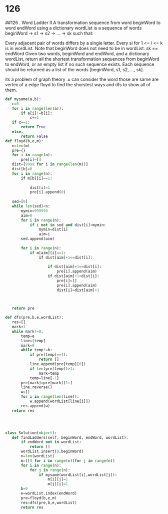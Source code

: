 # 126
##126 . Word Ladder II
A transformation sequence from word beginWord to word endWord using a dictionary wordList is a sequence of words beginWord -> s1 -> s2 -> ... -> sk such that:

Every adjacent pair of words differs by a single letter.
Every si for 1 <= i <= k is in wordList. Note that beginWord does not need to be in wordList.
sk == endWord
Given two words, beginWord and endWord, and a dictionary wordList, return all the shortest transformation sequences from beginWord to endWord, or an empty list if no such sequence exists. Each sequence should be returned as a list of the words [beginWord, s1, s2, ..., sk].

 
 its a problem of graph theory
 .u can consider the word those are same are vertex of a edge
 floyd to find the shorstest ways and dfs to show all of them.
 
 
 ```python
 def mysame(a,b):
    c=0
    for i in range(len(a)):
        if a[i]!=b[i]:
            c+=1
    if c==1:
        return True
    else:
        return False
def floyd(b,e,m):
    n=len(m)
    pre={}
    for i in range(n):
        pre[i]=[]
    dist=[9999 for i in range(len(m))]
    dist[b]=0
    for i in range(n):
        if m[b][i]==1:
            
            dist[i]=1
            pre[i].append(0)
    
    sed=[0]    
    while len(sed)<n:
        mymin=999999
        aim=0
        for i in range(n):
            if i not in sed and dist[i]<mymin:
                mymin=dist[i]
                aim=i
        sed.append(aim)
        
        for i in range(n):
            if m[aim][i]==1:
                if dist[aim]+1<=dist[i]:
                    
                    if dist[aim]+1==dist[i]:
                        pre[i].append(aim)
                    if dist[aim]+1<dist[i]:
                        pre[i]=[]
                        pre[i].append(aim)
                        dist[i]=dist[aim]+1
                

        
    return pre

def dfs(pre,b,e,wordList):
    res=[]
    mark=1
    while mark!=0:
        temp=e
        line=[temp]
        mark=0
        while temp!=b:
            if pre[temp]==[]:
                return []
            line.append(pre[temp][0])
            if len(pre[temp])>1:
                mark=temp
            temp=line[-1]
        pre[mark]=pre[mark][1:]
        line.reverse()
        w=[]
        for i in range(len(line)):
            w.append(wordList[line[i]]) 
        res.append(w)
    return res




class Solution(object):
    def findLadders(self, beginWord, endWord, wordList):
        if endWord not in wordList:
            return []
        wordList.insert(0,beginWord)
        n=len(wordList)
        m=[[0 for i in range(n)]for j in range(n)]
        for i in range(n):
            for j in range(n):
                if mysame(wordList[i],wordList[j]):
                    m[i][j]=1
                    m[j][i]=1
        b=0
        e=wordList.index(endWord)
        pre=floyd(b,e,m)
        res=dfs(pre,b,e,wordList)
        return res
